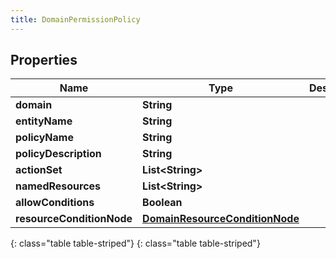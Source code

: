 ```yaml
---
title: DomainPermissionPolicy
---
```


## Properties

| Name | Type | Description | Notes |
| ------------ | ------------- | ------------- | ------------- |
| **domain** | **String** |  |  [optional] |
| **entityName** | **String** |  |  [optional] |
| **policyName** | **String** |  |  [optional] |
| **policyDescription** | **String** |  |  [optional] |
| **actionSet** | **List&lt;String&gt;** |  |  [optional] |
| **namedResources** | **List&lt;String&gt;** |  |  [optional] |
| **allowConditions** | **Boolean** |  |  [optional] |
| **resourceConditionNode** | [**DomainResourceConditionNode**](DomainResourceConditionNode.html) |  |  [optional] |
{: class="table table-striped"}
{: class="table table-striped"}


